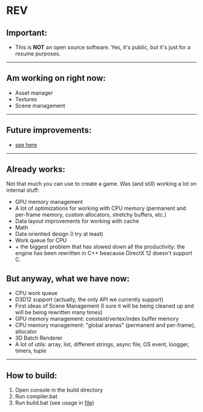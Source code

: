 # REV

## Important:
* This is **NOT** an open source software. Yes, it's public, but it's just for a resume purposes.

---

## Am working on right now:
* Asset manager
* Textures
* Scene management

---

## Future improvements:
* [see here](TODO.txt)

---

## Already works:

Not that much you can use to create a game. Was (and still) working a lot on internal stuff:
* GPU memory management
* A lot of optimizations for working with CPU memory (permanent and per-frame memory, custom allocators, stretchy buffers, etc.)
* Data layout improvements for working with cache
* Math
* Data orientied design (I try at least)
* Work queue for CPU
* \+ the biggest problem that has slowed down all the productivity: the engine has been rewritten in C++ beacause DirectX 12 doesn't support C.

## But anyway, what we have now:
* CPU work queue
* D3D12 support (actually, the only API we currently support)
* First ideas of Scene Management (I sure it will be being cleaned up and will be being rewritten many times)
* GPU memory management: constant/vertex/index buffer memory
* CPU memory management: "global arenas" (permanent and per-frame), allocator
* 3D Batch Renderer
* A lot of utils: array, list, different strings, async file, OS event, loogger, timers, tuple

---

## How to build:
1. Open console in the build directory
2. Run compiler.bat
3. Run build.bat (see usage in [file](build/build.bat))
